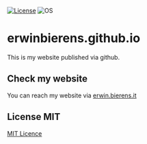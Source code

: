 [![License](https://img.shields.io/badge/License-MIT-blue.svg?style=flat-square)](https://github.com/erwinbierens/erwinbierens.github.io/LICENSE) ![OS](https://img.shields.io/badge/Tested%20On-Linux%20|%20OSX%20|%20Windows%20|%20Android-yellowgreen.svg?style=flat-square)

# erwinbierens.github.io
This is my website published via github. 

## Check my website
You can reach my website via [erwin.bierens.it](https://erwin.bierens.it)

## License MIT

[MIT Licence](https://github.com/erwinbierens/erwinbierens.github.io/LICENSE)
